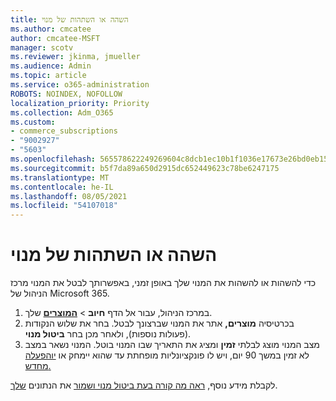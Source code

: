 ```yaml
---
title: השהה או השתהות של מנוי
ms.author: cmcatee
author: cmcatee-MSFT
manager: scotv
ms.reviewer: jkinma, jmueller
ms.audience: Admin
ms.topic: article
ms.service: o365-administration
ROBOTS: NOINDEX, NOFOLLOW
localization_priority: Priority
ms.collection: Adm_O365
ms.custom:
- commerce_subscriptions
- "9002927"
- "5603"
ms.openlocfilehash: 565578622249269604c8dcb1ec10b1f1036e17673e26bd0eb15a38d323aa28bd
ms.sourcegitcommit: b5f7da89a650d2915dc652449623c78be6247175
ms.translationtype: MT
ms.contentlocale: he-IL
ms.lasthandoff: 08/05/2021
ms.locfileid: "54107018"
---
```

# <a name="suspend-or-pause-a-subscription"></a>השהה או השתהות של מנוי

כדי להשהות או להשהות את המנוי שלך באופן זמני, באפשרותך לבטל את המנוי מרכז הניהול של Microsoft 365.

1. במרכז הניהול, עבור אל הדף **חיוב**  >  **[המוצרים](https://go.microsoft.com/fwlink/p/?linkid=842054)** שלך.
2. בכרטיסיה **מוצרים,** אתר את המנוי שברצונך לבטל. בחר את שלוש הנקודות (פעולות נוספות), ולאחר מכן בחר **ביטול מנוי**.
3. מצב המנוי מוצג לבלתי **זמין** ומציג את התאריך שבו המנוי בוטל. המנוי נשאר במצב לא זמין במשך 90 יום, ויש לו פונקציונליות מופחתת עד שהוא יימחק או [יוהפעלה מחדש.](/microsoft-365/commerce/subscriptions/reactivate-your-subscription)

לקבלת מידע נוסף, [ראה מה קורה בעת ביטול מנוי ושמור](/microsoft-365/commerce/subscriptions/cancel-your-subscription#what-happens-when-you-cancel-a-subscription) את הנתונים [שלך](/microsoft-365/commerce/subscriptions/cancel-your-subscription#save-your-data).
